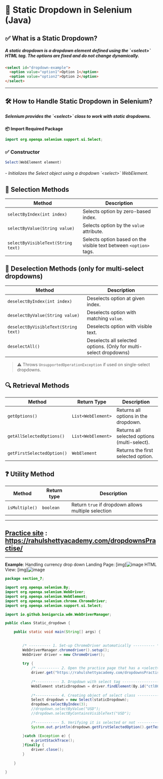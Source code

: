 # 🧾 Static Dropdown in Selenium (Java) 

## ✅ What is a Static Dropdown?

<h5>A static dropdown is a dropdown element defined using the `&lt;select&gt;` HTML tag. The options are fixed and do not change dynamically.</h5>

```html
<select id="dropdown-example">
  <option value="option1">Option 1</option>
  <option value="option2">Option 2</option>
</select>
```

---

## 🛠 How to Handle Static Dropdown in Selenium?

<h5>Selenium provides the `&lt;select&gt;` class to work with static dropdowns.</h5>

**📦 Import Required Package**
```java
import org.openqa.selenium.support.ui.Select;
```
### ✅ Constructor
```java
Select(WebElement element)
```
<h6>- Initializes the Select object using a dropdown `&lt;select&gt;` WebElement.</h6>

## 🎯 Selection Methods
| Method                             | Description                                                       |
| ---------------------------------- | ----------------------------------------------------------------- |
| `selectByIndex(int index)`         | Selects option by zero-based index.                               |
| `selectByValue(String value)`      | Selects option by the `value` attribute.                          |
| `selectByVisibleText(String text)` | Selects option based on the visible text between `<option>` tags. |

## 🔄 Deselection Methods (only for multi-select dropdowns)
| Method                               | Description                                                       |
| ------------------------------------ | ----------------------------------------------------------------- |
| `deselectByIndex(int index)`         | Deselects option at given index.                                  |
| `deselectByValue(String value)`      | Deselects option with matching `value`.                           |
| `deselectByVisibleText(String text)` | Deselects option with visible text.                               |
| `deselectAll()`                      | Deselects all selected options. (Only for multi-select dropdowns) |

> ⚠️ Throws `UnsupportedOperationException` if used on single-select dropdowns. 

## 🔍 Retrieval Methods 
| Method                     | Return Type        | Description                                  |
| -------------------------- | ------------------ | -------------------------------------------- |
| `getOptions()`             | `List<WebElement>` | Returns all options in the dropdown.         |
| `getAllSelectedOptions()`  | `List<WebElement>` | Returns all selected options (multi-select). |
| `getFirstSelectedOption()` | `WebElement`       | Returns the first selected option.           |


## ❓ Utility Method
Method | Return type | Description
--- | --- | ---
`isMultiple()` | `boolean` | Return `true` if dropdown allows multiple selection


---

## [Practice site](https://rahulshettyacademy.com/dropdownsPractise/) : https://rahulshettyacademy.com/dropdownsPractise/ 

---

**Example**: Handling currency drop down
Landing Page: [img]![image](https://github.com/user-attachments/assets/2a9e1846-124b-47a3-99b3-ab8b83e1739d)
HTML View: [img]![image](https://github.com/user-attachments/assets/fa60f77c-6c17-4e3d-ae7f-c984118c2e8c)

```java
package section_7;

import org.openqa.selenium.By;
import org.openqa.selenium.WebDriver;
import org.openqa.selenium.WebElement;
import org.openqa.selenium.chrome.ChromeDriver;
import org.openqa.selenium.support.ui.Select;

import io.github.bonigarcia.wdm.WebDriverManager;

public class Static_dropdown {

	public static void main(String[] args) {
		
		
		/* ---------- 1. Set‑up ChromeDriver automatically ---------- */
		WebDriverManager.chromedriver().setup();
		WebDriver driver = new ChromeDriver();
		
		try {
			/* ---------- 2. Open the practice page that has a <select> dropdown ---------- */
			driver.get("https://rahulshettyacademy.com/dropdownsPractise/");
			
			/*----------- 3. Dropdown with select tag ------------------- */
			WebElement staticDropdown = driver.findElement(By.id("ctl00_mainContent_DropDownListCurrency"));
			
			/*----------- 4. Creating object of select class ------------*/
			Select dropdown = new Select(staticDropdown);
			dropdown.selectByIndex(3);
			//dropdown.selectByValue("USD");
			//dropdown.selectByContainsVisibleText("USD");
			
			/*----------- 5. Verifying it is selected or not ------------*/
			System.out.println(dropdown.getFirstSelectedOption().getText());
			
		}catch (Exception e) {
			e.printStackTrace();
		}finally {
			driver.close();
		}
		
	}

}
```